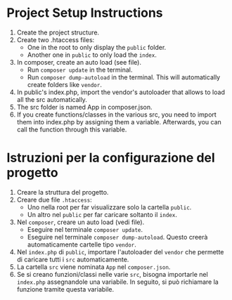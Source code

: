# Project Setup Instructions

1. Create the project structure.
2. Create two .htaccess files:
   - One in the root to only display the `public` folder.
   - Another one in `public` to only load the `index`.
3. In composer, create an auto load (see file).
   - Run `composer update` in the terminal.
   - Run `composer dump-autoload` in the terminal. This will automatically create folders like `vendor`.
4. In public's index.php, import the vendor's autoloader that allows to load all the src automatically.
5. The src folder is named App in composer.json.
6. If you create functions/classes in the various src, you need to import them into index.php by assigning them a variable. Afterwards, you can call the function through this variable.

# Istruzioni per la configurazione del progetto

1. Creare la struttura del progetto.
2. Creare due file `.htaccess`:
   - Uno nella root per far visualizzare solo la cartella `public`.
   - Un altro nel `public` per far caricare soltanto il `index`.
3. Nel `composer`, creare un auto load (vedi file).
   - Eseguire nel terminale `composer update`.
   - Eseguire nel terminale `composer dump-autoload`. Questo creerà automaticamente cartelle tipo `vendor`.
4. Nel `index.php` di `public`, importare l'autoloader del `vendor` che permette di caricare tutti i `src` automaticamente.
5. La cartella `src` viene nominata `App` nel `composer.json`.
6. Se si creano funzioni/classi nelle varie `src`, bisogna importarle nel `index.php` assegnandole una variabile. In seguito, si può richiamare la funzione tramite questa variabile.